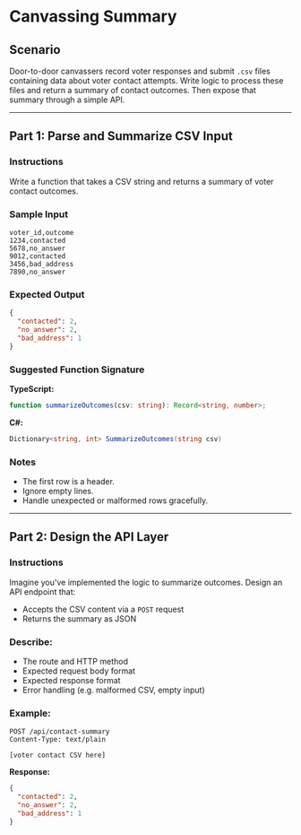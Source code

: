 # Canvassing Summary

## Scenario

Door-to-door canvassers record voter responses and submit `.csv` files containing data about voter contact attempts. Write logic to process these files and return a summary of contact outcomes. Then expose that summary through a simple API.

---

## Part 1: Parse and Summarize CSV Input

### Instructions

Write a function that takes a CSV string and returns a summary of voter contact outcomes.

### Sample Input

```
voter_id,outcome
1234,contacted
5678,no_answer
9012,contacted
3456,bad_address
7890,no_answer
```

### Expected Output

```json
{
  "contacted": 2,
  "no_answer": 2,
  "bad_address": 1
}
```

### Suggested Function Signature

**TypeScript:**

```ts
function summarizeOutcomes(csv: string): Record<string, number>;
```

**C#:**

```csharp
Dictionary<string, int> SummarizeOutcomes(string csv)
```

### Notes

- The first row is a header.
- Ignore empty lines.
- Handle unexpected or malformed rows gracefully.

---

## Part 2: Design the API Layer

### Instructions

Imagine you've implemented the logic to summarize outcomes. Design an API endpoint that:

- Accepts the CSV content via a `POST` request
- Returns the summary as JSON

### Describe:

- The route and HTTP method
- Expected request body format
- Expected response format
- Error handling (e.g. malformed CSV, empty input)

### Example:

```http
POST /api/contact-summary
Content-Type: text/plain

[voter contact CSV here]
```

**Response:**

```json
{
  "contacted": 2,
  "no_answer": 2,
  "bad_address": 1
}
```
